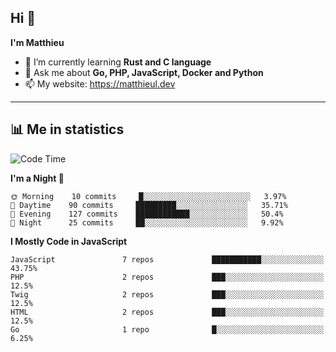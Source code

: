 ## Hi 👋
**I'm Matthieu**

- 🌱 I’m currently learning **Rust and C language**
- 💬 Ask me about **Go, PHP, JavaScript, Docker and Python**
- 📫 My website: https://matthieul.dev

-------

## 📊 Me in statistics
<!--START_SECTION:waka-->
![Code Time](http://img.shields.io/badge/Code%20Time-163%20hrs%2036%20mins-blue)

**I'm a Night 🦉** 

```text
🌞 Morning    10 commits     █░░░░░░░░░░░░░░░░░░░░░░░░   3.97% 
🌆 Daytime    90 commits     █████████░░░░░░░░░░░░░░░░   35.71% 
🌃 Evening    127 commits    ████████████░░░░░░░░░░░░░   50.4% 
🌙 Night      25 commits     ██░░░░░░░░░░░░░░░░░░░░░░░   9.92%

```


**I Mostly Code in JavaScript** 

```text
JavaScript               7 repos             ███████████░░░░░░░░░░░░░░   43.75% 
PHP                      2 repos             ███░░░░░░░░░░░░░░░░░░░░░░   12.5% 
Twig                     2 repos             ███░░░░░░░░░░░░░░░░░░░░░░   12.5% 
HTML                     2 repos             ███░░░░░░░░░░░░░░░░░░░░░░   12.5% 
Go                       1 repo              █░░░░░░░░░░░░░░░░░░░░░░░░   6.25%

```



<!--END_SECTION:waka-->
